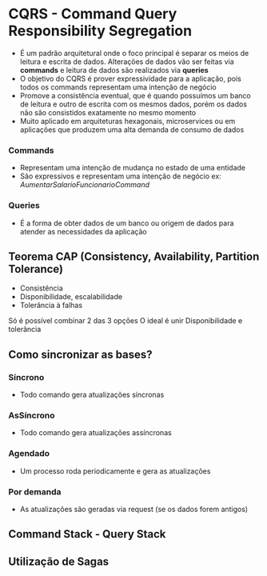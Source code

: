 # CQRS - Command Query Responsibility Segregation
* É um padrão arquitetural onde o foco principal é separar os meios de leitura e escrita de dados. Alterações de dados vão ser feitas via **commands** e leitura de dados são realizados via **queries**
* O objetivo do CQRS é prover expressividade para a aplicação, pois todos os commands representam uma intenção de negócio
* Promove a consistência eventual, que é quando possuímos um banco de leitura e outro de escrita com os mesmos dados, porém os dados não são consistidos exatamente no mesmo momento
* Muito aplicado em arquiteturas hexagonais, microservices ou em aplicações que produzem uma alta demanda de consumo de dados

### Commands
* Representam uma intenção de mudança no estado de uma entidade
* São expressivos e representam uma intenção de negócio ex: *AumentarSalarioFuncionarioCommand*

### Queries
* É a forma de obter dados de um banco ou origem de dados para atender as necessidades da aplicação

## Teorema CAP (Consistency, Availability, Partition Tolerance)
* Consistência
* Disponibilidade, escalabilidade
* Tolerância à falhas

Só é possível combinar 2 das 3 opções
O ideal é unir Disponibilidade e tolerância

## Como sincronizar as bases?
### Síncrono
* Todo comando gera atualizações síncronas

### AsSíncrono
* Todo comando gera atualizações assíncronas

### Agendado
* Um processo roda periodicamente e gera as atualizações

### Por demanda
* As atualizações são geradas via request (se os dados forem antigos)

## Command Stack - Query Stack

## Utilização de Sagas

